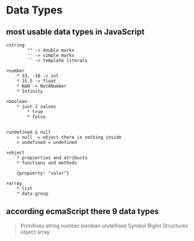 # Data Types
## most usable data types in JavaScript

    >string
            "" -> double marks
            '' -> simple marks
            `` -> template literals

    >number
        * 33, -10 -> int 
        * 15.5 -> float 
        * NaN -> NotANumber
        * Infinity  
         
    >boolean
        * just 2 values
            * true
            * false


    >undefined & null
        > null  = object there is nothing inside
        > undefined = undefined 

    >object
        * propierties and atribucts 
        * functions and methods

        {propierty: "valor"}

    >array
        * list 
        * data group

## according ecmaScript there 9 data types

> Primitives
    string
    number
    boolean
    undefined 
    Symbol
    BigInt
> Structures
    object
    array

